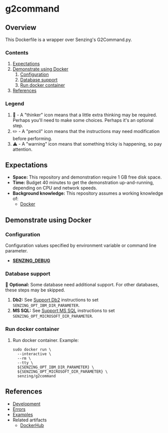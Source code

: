 # g2command

## Overview

This Dockerfile is a wrapper over Senzing's G2Command.py.

### Contents

1. [Expectations](#expectations)
1. [Demonstrate using Docker](#demonstrate-using-docker)
    1. [Configuration](#configuration)
    1. [Database support](#database-support)
    1. [Run docker container](#run-docker-container)
1. [References](#references)

### Legend

1. :thinking: - A "thinker" icon means that a little extra thinking may be required.
   Perhaps you'll need to make some choices.
   Perhaps it's an optional step.
1. :pencil2: - A "pencil" icon means that the instructions may need modification before performing.
1. :warning: - A "warning" icon means that something tricky is happening, so pay attention.

## Expectations

- **Space:** This repository and demonstration require 1 GB free disk space.
- **Time:** Budget 40 minutes to get the demonstration up-and-running, depending on CPU and network speeds.
- **Background knowledge:** This repository assumes a working knowledge of:
  - [Docker](https://github.com/Senzing/knowledge-base/blob/main/WHATIS/docker.md)

## Demonstrate using Docker

### Configuration

Configuration values specified by environment variable or command line parameter.

- **[SENZING_DEBUG](https://github.com/Senzing/knowledge-base/blob/main/lists/environment-variables.md#senzing_debug)**

### Database support

:thinking: **Optional:**  Some database need additional support.
For other databases, these steps may be skipped.

1. **Db2:** See
   [Support Db2](https://github.com/Senzing/knowledge-base/blob/main/HOWTO/support-db2.md)
   instructions to set `SENZING_OPT_IBM_DIR_PARAMETER`.
1. **MS SQL:** See
   [Support MS SQL](https://github.com/Senzing/knowledge-base/blob/main/HOWTO/support-mssql.md)
   instructions to set `SENZING_OPT_MICROSOFT_DIR_PARAMETER`.

### Run docker container

1. Run docker container.
   Example:

    ```console
    sudo docker run \
      --interactive \
      --rm \
      --tty \
      ${SENZING_OPT_IBM_DIR_PARAMETER} \
      ${SENZING_OPT_MICROSOFT_DIR_PARAMETER} \
      senzing/g2command
    ```

## References

- [Development](docs/development.md)
- [Errors](docs/errors.md)
- [Examples](docs/examples.md)
- Related artifacts
  - [DockerHub](https://hub.docker.com/r/senzing/g2command)
